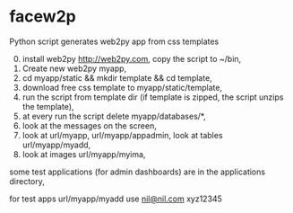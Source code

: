 # facew2p

Python script generates web2py app  from css templates

0. install web2py http://web2py.com, copy the script to ~/bin,
1. Create new web2py myapp,
2. cd myapp/static && mkdir template && cd template,
3. download free css template to myapp/static/template,
4. run the script from template dir  (if template is zipped,  the script unzips the template),
5. at every run the script delete myapp/databases/*,
6. look at the messages on the screen,
7. look at  url/myapp, url/myapp/appadmin, look at tables url/myapp/myadd,
8. look at  images  url/myapp/myima,


some test applications (for admin dashboards) are in the applications directory,

for test apps url/myapp/myadd use  nil@nil.com xyz12345

